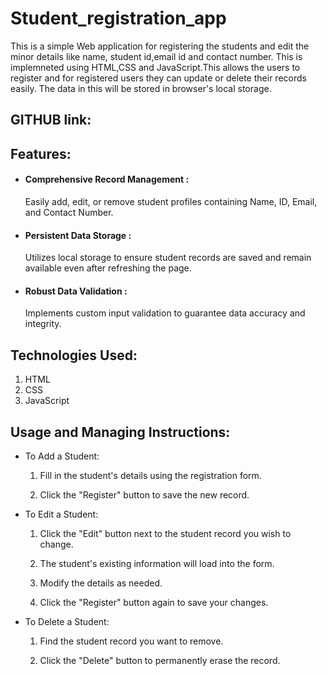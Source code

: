 # Student_registration_app
This is a simple Web application for registering the students and edit the minor details like name, student id,email id and contact number. This is implemneted using HTML,CSS and JavaScript.This allows the users to register and for registered users they can update or delete their records easily. The data in this will be stored in browser's local storage.






## GITHUB link:




## Features:
- #### **Comprehensive Record Management** :
    Easily add, edit, or remove student profiles containing Name, ID, Email, and Contact Number.

- #### **Persistent Data Storage** :
   Utilizes local storage to ensure student records are saved and remain available even after refreshing the page.

- #### **Robust Data Validation** :
   Implements custom input validation to guarantee data accuracy and integrity.


## Technologies Used:
1.  HTML
2.  CSS
3.  JavaScript


## Usage and Managing Instructions:
- To Add a Student:

     1. Fill in the student's details using the registration form.

    2. Click the "Register" button to save the new record.

- To Edit a Student:

    1. Click the "Edit" button next to the student record you wish to change.

    2. The student's existing information will load into the form.

    3. Modify the details as needed.

    4. Click the "Register" button again to save your changes.

- To Delete a Student:

    1. Find the student record you want to remove.

    2. Click the "Delete" button to permanently erase the record.
